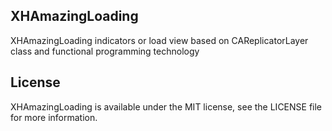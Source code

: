 ## XHAmazingLoading
XHAmazingLoading indicators or load view based on CAReplicatorLayer class and functional programming technology





## License

XHAmazingLoading is available under the MIT license, see the LICENSE file for more information.     
